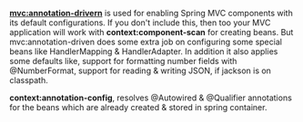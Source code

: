 **<mvc:annotation-drivern>** is used for enabling Spring MVC components with its default configurations. If you don't include this, then too your MVC application will work with **context:component-scan** for creating beans.
But mvc:annotation-driven does some extra job on configuring some special beans like HandlerMapping & HandlerAdapter.
In addition it also applies some defaults like, support for formatting number fields with @NumberFormat, support for reading & writing JSON, if jackson is on classpath.

**context:annotation-config**, resolves @Autowired & @Qualifier annotations for the beans which are already created & stored in spring container.
